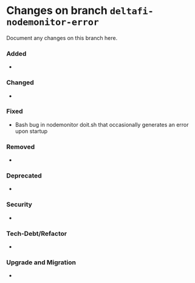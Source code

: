 # Changes on branch `deltafi-nodemonitor-error`
Document any changes on this branch here.
### Added
- 

### Changed
- 

### Fixed
- Bash bug in nodemonitor doit.sh that occasionally generates an error upon startup

### Removed
- 

### Deprecated
- 

### Security
- 

### Tech-Debt/Refactor
- 

### Upgrade and Migration
- 
